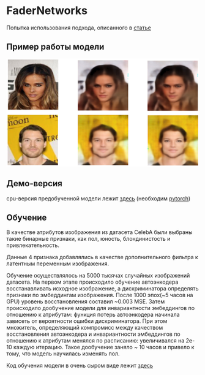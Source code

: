 # FaderNetworks
Попытка использования подхода, описанного в [статье](https://arxiv.org/pdf/1706.00409.pdf)

## Пример работы модели
![Пример работы модели](./markdown_images/gender_change_example.jpg)<br>

## Демо-версия
cpu-версия предобученной модели лежит [здесь](./demo/demo.ipynb) (необходим [pytorch](https://pytorch.org/))

## Обучение

В качестве атрибутов изображения из датасета CelebA были выбраны такие бинарные признаки, как пол, юность, блондинистость и привлекательность.<br>

Данные 4 признака добавлялись в качестве дополнительного фильтра к латентным переменным изображения.<br>

Обучение осуществлялось на 5000 тысячах случайных изображений датасета. На первом этапе происходило обучение автоэнкодера восстанавливать исходное изображение, а дискриминатора определять признаки по эмбеддингам изображения. После 1000 эпох(~5 часов на GPU) уровень восстановления составил ~0.003 MSE. Затем происходило дообучение модели для инвариантности эмбеддингов по отношению к атрибутам: функция потерь автоэнкодера начинала зависеть от вероятности ошибки дискриминатора. При этом множитель, определяющий компромисс между качеством восстановления автоэнкодера и инвариантности эмбеддингов по отношению к атрибутам менялся по расписанию: увеличивался на 2e-10 каждую итерацию. Такое дообучение заняло ~ 10 часов и привело к тому, что модель научилась изменять пол.

Код обучения модели в очень сыром виде лежит [здесь](./fitting.ipynb)
